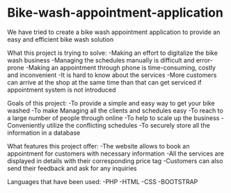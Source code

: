 # Bike-wash-appointment-application

We have tried to create a bike wash appointment application to provide an easy and efficient bike wash solution

What this project is trying to solve:
-Making an effort to digitalize the bike wash business
-Managing the schedules manually is difficult and error-prone
-Making an appointment through phone is time-consuming, costly and inconvenient
-It is hard to know about the services
-More customers can arrive at the shop at the same time than that can get serviced if appointment system is not introduced

Goals of this project:
-To provide a simple and easy way to get your bike washed
-To make Managing all the clients and schedules easy
-To reach to a large number of people through online
-To help to scale up the business
-Conveniently utilize the conflicting schedules
-To securely store all the information in a database

What features this project offer:
-The website allows to book an appointment for customers with necessary information 
-All the services are displayed in details with their corresponding price tag
-Customers can also send their feedback and ask for any inquiries

Languages that have been used:
-PHP
-HTML
-CSS
-BOOTSTRAP

